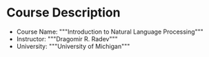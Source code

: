 # Course Description
* Course Name: """Introduction to Natural Language Processing"""
* Instructor: """Dragomir R. Radev"""
* University: """University of Michigan"""
